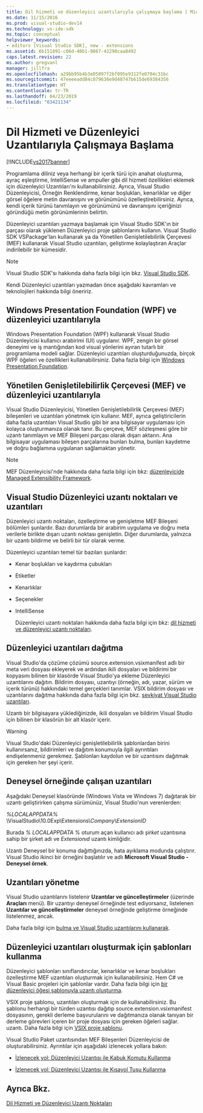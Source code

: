 ```yaml
---
title: Dil hizmeti ve düzenleyici uzantılarıyla çalışmaya başlama | Microsoft Docs
ms.date: 11/15/2016
ms.prod: visual-studio-dev14
ms.technology: vs-ide-sdk
ms.topic: conceptual
helpviewer_keywords:
- editors [Visual Studio SDK], new - extensions
ms.assetid: 6b151891-c06d-40b1-9867-42298caa8492
caps.latest.revision: 22
ms.author: gregvanl
manager: jillfra
ms.openlocfilehash: a29bb95b4b3e05097f2bf095e9312fe0704c31bc
ms.sourcegitcommit: 47eeeeadd84c879636e9d48747b615de69384356
ms.translationtype: HT
ms.contentlocale: tr-TR
ms.lasthandoff: 04/23/2019
ms.locfileid: "63421134"
---
```

# <a name="getting-started-with-language-service-and-editor-extensions"></a>Dil Hizmeti ve Düzenleyici Uzantılarıyla Çalışmaya Başlama
[!INCLUDE[vs2017banner](../includes/vs2017banner.md)]

Programlama diliniz veya herhangi bir içerik türü için anahat oluşturma, ayraç eşleştirme, IntelliSense ve ampuller gibi dil hizmeti özellikleri eklemek için düzenleyici Uzantıları'nı kullanabilirsiniz. Ayrıca, Visual Studio Düzenleyicisi, Örneğin Renklendirme, kenar boşlukları, kenarlıklar ve diğer görsel öğelere metin davranışını ve görünümünü özelleştirebilirsiniz. Ayrıca, kendi içerik türünü tanımlayın ve görünümünü ve davranışını içeriğinizi göründüğü metin görünümlerinin belirtin.  
  
 Düzenleyici uzantıları yazmaya başlamak için Visual Studio SDK'ın bir parçası olarak yüklenen Düzenleyici proje şablonlarını kullanın. Visual Studio SDK VSPackage'ları kullanarak ya da Yönetilen Genişletilebilirlik Çerçevesi (MEF) kullanarak Visual Studio uzantıları, geliştirme kolaylaştıran Araçlar indirilebilir bir kümesidir.  
  
> [!NOTE]
> Visual Studio SDK'sı hakkında daha fazla bilgi için bkz. [Visual Studio SDK](../extensibility/visual-studio-sdk.md).  
  
 Kendi Düzenleyici uzantıları yazmadan önce aşağıdaki kavramları ve teknolojileri hakkında bilgi öneririz.  
  
## <a name="the-windows-presentation-foundation-wpf-and-editor-extensions"></a>Windows Presentation Foundation (WPF) ve düzenleyici uzantılarıyla  
 Windows Presentation Foundation (WPF) kullanarak Visual Studio Düzenleyicisi kullanıcı arabirimi (UI) uygulanır. WPF, zengin bir görsel deneyimi ve iş mantığından kod visual yönlerini ayıran tutarlı bir programlama modeli sağlar. Düzenleyici uzantıları oluşturduğunuzda, birçok WPF öğeleri ve özellikleri kullanabilirsiniz. Daha fazla bilgi için [Windows Presentation Foundation](http://msdn.microsoft.com/library/f667bd15-2134-41e9-b4af-5ced6fafab5d).  
  
## <a name="the-managed-extensibility-framework-mef-and-editor-extensions"></a>Yönetilen Genişletilebilirlik Çerçevesi (MEF) ve düzenleyici uzantılarıyla  
 Visual Studio Düzenleyicisi, Yönetilen Genişletilebilirlik Çerçevesi (MEF) bileşenleri ve uzantıları yönetmek için kullanır. MEF, ayrıca geliştiricilerin daha fazla uzantıları Visual Studio gibi bir ana bilgisayar uygulaması için kolayca oluşturmanıza olanak tanır. Bu çerçeve, MEF sözleşmesi göre bir uzantı tanımlayın ve MEF Bileşeni parçası olarak dışarı aktarın. Ana bilgisayar uygulaması bileşen parçalarına bunları bulma, bunları kaydetme ve doğru bağlamına uygulanan sağlamaktan yönetir.  
  
> [!NOTE]
> MEF Düzenleyicisi'nde hakkında daha fazla bilgi için bkz: [düzenleyicide Managed Extensibility Framework](../extensibility/managed-extensibility-framework-in-the-editor.md).  
  
## <a name="visual-studio-editor-extension-points-and-extensions"></a>Visual Studio Düzenleyici uzantı noktaları ve uzantıları  
 Düzenleyici uzantı noktaları, özelleştirme ve genişletme MEF Bileşeni bölümleri şunlardır. Bazı durumlarda bir arabirim uygulama ve doğru meta verilerle birlikte dışarı uzantı noktası genişletin. Diğer durumlarda, yalnızca bir uzantı bildirme ve belirli bir tür olarak verme.  
  
 Düzenleyici uzantıları temel tür bazıları şunlardır:  
  
- Kenar boşlukları ve kaydırma çubukları  
  
- Etiketler  
  
- Kenarlıklar  
  
- Seçenekler  
  
- IntelliSense  
  
  Düzenleyici uzantı noktaları hakkında daha fazla bilgi için bkz: [dil hizmeti ve düzenleyici uzantı noktaları](../extensibility/language-service-and-editor-extension-points.md).  
  
## <a name="deploying-editor-extensions"></a>Düzenleyici uzantıları dağıtma  
 Visual Studio'da çözüme çözümü source.extension.vsixmanifest adlı bir meta veri dosyası ekleyerek ve ardından ikili dosyaları ve bildirimi bir kopyasını bilinen bir klasörde Visual Studio'ya ekleme Düzenleyici uzantılarını dağıtın. Bildirim dosyası, uzantıyı (örneğin, adı, yazar, sürüm ve içerik türünü) hakkındaki temel gerçekleri tanımlar. VSIX bildirim dosyası ve uzantılarını dağıtma hakkında daha fazla bilgi için bkz. [sevkiyat Visual Studio uzantıları](../extensibility/shipping-visual-studio-extensions.md).  
  
 Uzantı bir bilgisayara yüklediğinizde, ikili dosyaları ve bildirim Visual Studio için bilinen bir klasörün bir alt klasör içerir.  
  
> [!WARNING]
> Visual Studio'daki Düzenleyici genişletilebilirlik şablonlardan birini kullanırsanız, bildirimleri ve dağıtım konumuyla ilgili ayrıntıları endişelenmeniz gerekmez. Şablonları kaydolun ve bir uzantısını dağıtmak için gereken her şeyi içerir.  
  
## <a name="running-extensions-in-the-experimental-instance"></a>Deneysel örneğinde çalışan uzantıları  
 Aşağıdaki Deneysel klasöründe (Windows Vista ve Windows 7) dağıtarak bir uzantı geliştirirken çalışma sürümünüz, Visual Studio'nun verenlerden:  
  
 *%LOCALAPPDATA%* \VisualStudio\10.0Exp\Extensions\\*Company*\\*ExtensionID*  
  
 Burada *% LOCALAPPDATA %* oturum açan kullanıcı adı *şirket* uzantısına sahip bir şirket adı ve *Extensionıd* uzantı kimliğidir.  
  
 Uzantı Deneysel bir konuma dağıttığınızda, hata ayıklama modunda çalıştırır. Visual Studio ikinci bir örneğini başlatılır ve adlı **Microsoft Visual Studio - Deneysel örnek**.  
  
## <a name="managing-extensions"></a>Uzantıları yönetme  
 Visual Studio uzantılarını listelenir **Uzantılar ve güncelleştirmeler** (üzerinde **Araçları** menü). Bir uzantıyı deneysel örneğinde test ediyorsanız, listelenen **Uzantılar ve güncelleştirmeler** deneysel örneğinde geliştirme örneğinde listelenmez, ancak.  
  
 Daha fazla bilgi için [bulma ve Visual Studio uzantılarını kullanarak](../ide/finding-and-using-visual-studio-extensions.md).  
  
## <a name="using-templates-to-create-editor-extensions"></a>Düzenleyici uzantıları oluşturmak için şablonları kullanma  
 Düzenleyici şablonları sınıflandırıcılar, kenarlıklar ve kenar boşlukları özelleştirme MEF uzantıları oluşturmak için kullanabilirsiniz. Hem C# ve Visual Basic projeleri için şablonlar vardır. Daha fazla bilgi için [bir düzenleyici öğesi şablonuyla uzantı oluşturma](../extensibility/creating-an-extension-with-an-editor-item-template.md).  
  
 VSIX proje şablonu, uzantıları oluşturmak için de kullanabilirsiniz. Bu şablonu herhangi bir türden uzantısı dağıtıp source.extension.vsixmanifest dosyasının, gerekli derleme başvurularını ve dağıtmanıza olanak tanıyan bir derleme görevleri içeren bir proje dosyası için gereken öğeleri sağlar. uzantı. Daha fazla bilgi için [VSIX proje şablonu](../extensibility/vsix-project-template.md).  
  
 Visual Studio Paket uzantısından MEF Bileşenleri Düzenleyicisi de oluşturabilirsiniz. Ayrıntılar için aşağıdaki izlenecek yollara bakın:  
  
- [İzlenecek yol: Düzenleyici Uzantısı ile Kabuk Komutu Kullanma](../extensibility/walkthrough-using-a-shell-command-with-an-editor-extension.md)  
  
- [İzlenecek yol: Düzenleyici Uzantısı ile Kısayol Tuşu Kullanma](../extensibility/walkthrough-using-a-shortcut-key-with-an-editor-extension.md)  
  
## <a name="see-also"></a>Ayrıca Bkz.  
 [Dil Hizmeti ve Düzenleyici Uzantı Noktaları](../extensibility/language-service-and-editor-extension-points.md)
